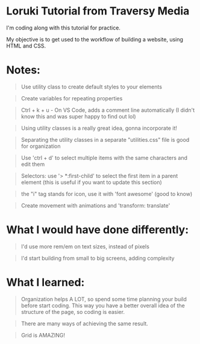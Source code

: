 # Loruki Tutorial from Traversy Media

I'm coding along with this tutorial for practice.

My objective is to get used to the workflow of building a website, using HTML and CSS.

# Notes:

> Use utility class to create default styles to your elements

> Create variables for repeating properties

> Ctrl + k + u - On VS Code, adds a comment line automatically (I didn't know this and was super happy to find out lol)

> Using utility classes is a really great idea, gonna incorporate it!

> Separating the utility classes in a separate "utilities.css" file is good for organization

> Use 'ctrl + d' to select multiple items with the same characters and edit them

> Selectors: use '> *:first-child' to select the first item in a parent element (this is useful if you want to update this section)

> the "i" tag stands for icon, use it with 'font awesome' (good to know)

> Create movement with animations and 'transform: translate'


# What I would have done differently:

> I'd use more rem/em on text sizes, instead of pixels

> I'd start building from small to big screens, adding complexity


# What I learned:

> Organization helps A LOT, so spend some time planning your build before start coding. This way you have a better overall idea of the structure of the page, so coding is easier.

> There are many ways of achieving the same result.

> Grid is AMAZING!